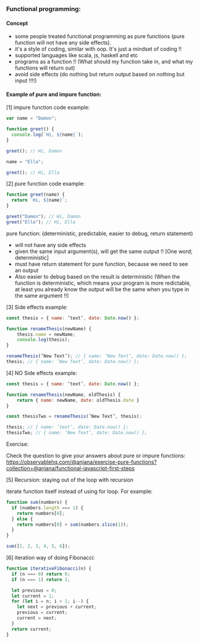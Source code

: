 ### Functional programming:

#### Concept

- some people treated functional programming as pure functions (pure function will not have any side effects).
- it's a style of coding, similar with oop. It's just a mindset of coding !!
- supported languages like scala, js, haskell and etc
- programs as a function !! (What should my function take in, and what my functions will return out)
- avoid side effects (do nothing but return output based on nothing but input !!!!)

#### Example of pure and impure function:

[1] impure function code example:

```js
var name = "Damon";

function greet() {
  console.log(`Hi, ${name}`);
}

greet(); // Hi, Damon

name = "Ella";

greet(); // Hi, Ella
```

[2] pure function code example:

```js
function greet(name) {
  return `Hi, ${name}`;
}

greet("Damon"); // Hi, Damon
greet("Ella"); // Hi, Ella
```

pure function: (deterministic, predictable, easier to debug, return statement)

- will not have any side effects
- given the same input argument(s), will get the same output !! [One word; deterministic]
- must have return statement for pure function, because we need to see an output
- Also easier to debug based on the result is deterministic (When the function is deterministic, which means your program is more
  redictable, at least you already know the output will be the same when you type in the same argument !!)

[3] Side effects example:

```js
const thesis = { name: ’text’, date: Date.now() };

function renameThesis(newName) {
	thesis.name = newName;
	console.log(thesis);
}

renameThesis(’New Text’); // { name: ’New Text’, date: Date.now() };
thesis; // { name: ’New Text’, date: Date.now() };
```

[4] NO Side effects example:

```js
const thesis = { name: ’text’, date: Date.now() };

function renameThesis(newName, oldThesis) {
	return { name: newName, date: oldThesis.date }
}

const thesisTwo = renameThesis(’New Text’, thesis);

thesis; // { name: ’text’, date: Date.now() };
thesisTwo; // { name: ’New Text’, date: Date.now() };
```

Exercise:

Check the question to give your answers about pure or impure functions: https://observablehq.com/@anjana/exercise-pure-functions?collection=@anjana/functional-javascript-first-steps

[5] Recursion: staying out of the loop with recursion

iterate function itself instead of using for loop. For example:

```js
function sum(numbers) {
  if (numbers.length === 1) {
    return numbers[0];
  } else {
    return numbers[0] + sum(numbers.slice(1));
  }
}

sum([1, 2, 3, 4, 5, 6]);
```

[6] iteration way of doing Fibonacci:

```js
function iterativeFibonacci(n) {
  if (n === 0) return 0;
  if (n === 1) return 1;

  let previous = 0;
  let current = 1;
  for (let i = n; i > 1; i--) {
    let next = previous + current;
    previous = current;
    current = next;
  }
  return current;
}
```
